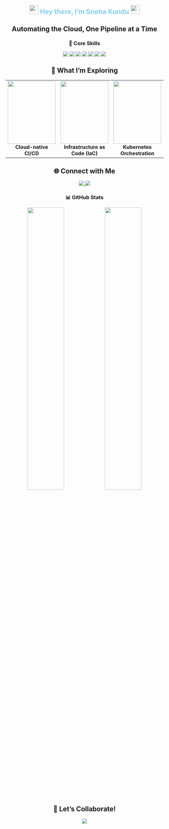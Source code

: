 <!-- GitHub Profile README - Sneha Kundu -->

<!-- Banner (Optional) -->
<!-- You can upload your own banner to GitHub and paste the URL below -->
<h2 align="center">
  <img src="https://media.giphy.com/media/hvRJCLFzcasrR4ia7z/giphy.gif" width="28">
  <span style="color:#87CEEB">Hey there, I’m Sneha Kundu</span>
  <img src="https://media.giphy.com/media/hvRJCLFzcasrR4ia7z/giphy.gif" width="28">
</h2>

<!-- Portfolio Button (optional, if you have one) -->
<!-- <p align="center">
  <a href="https://yourportfolio.com" target="_blank">
    <img src="https://img.shields.io/badge/My%20Portfolio-Click%20Here-FF1493?style=for-the-badge&logo=vercel&logoColor=white" />
  </a>
</p> -->

<!-- Section Title -->
<h2 align="center">
  Automating the Cloud, One Pipeline at a Time
</h2>

<!-- Core Skills -->
<h3 align="center">🧠 Core Skills</h3>
<p align="center">
  <img src="https://img.shields.io/badge/AWS-232F3E?style=for-the-badge&logo=amazon-aws&logoColor=white"/>
  <img src="https://img.shields.io/badge/Terraform-7B42BC?style=for-the-badge&logo=terraform&logoColor=white"/>
  <img src="https://img.shields.io/badge/Ansible-EE0000?style=for-the-badge&logo=ansible&logoColor=white"/>
  <img src="https://img.shields.io/badge/Kubernetes-326CE5?style=for-the-badge&logo=kubernetes&logoColor=white"/>
  <img src="https://img.shields.io/badge/Python-3776AB?style=for-the-badge&logo=python&logoColor=white"/>
  <img src="https://img.shields.io/badge/GitHub%20Actions-2088FF?style=for-the-badge&logo=github-actions&logoColor=white"/>
  <img src="https://img.shields.io/badge/VMware-607078?style=for-the-badge&logo=vmware&logoColor=white"/>
</p>

<!-- Exploring -->
<h2 align="center">🧭 What I’m Exploring</h2>

<table align="center">
  <tr>
    <td align="center" width="33%">
      <img src="https://media.giphy.com/media/IdyAQJVN2kVPNUrojM/giphy.gif" width="100%" height="200">
      <br><strong>Cloud-native CI/CD</strong>
    </td>
    <td align="center" width="33%">
      <img src="https://media.giphy.com/media/2IudUHdI075HL02Pkk/giphy.gif" width="100%" height="200">
      <br><strong>Infrastructure as Code (IaC)</strong>
    </td>
    <td align="center" width="33%">
      <img src="https://media.giphy.com/media/f3iwJFOVOwuy7K6FFw/giphy.gif" width="100%" height="200">
      <br><strong>Kubernetes Orchestration</strong>
    </td>
  </tr>
</table>

<!-- Connect -->
<h2 align="center">🌐 Connect with Me</h2>
<p align="center">
  <a href="mailto:your-email@example.com" target="_blank">
    <img src="https://img.shields.io/badge/Gmail-D14836?style=for-the-badge&logo=gmail&logoColor=white" />
  </a>
  <a href="https://www.linkedin.com/in/YOUR-LINKEDIN" target="_blank">
    <img src="https://img.shields.io/badge/LinkedIn-0077B5?style=for-the-badge&logo=linkedin&logoColor=white" />
  </a>
</p>

<!-- GitHub Stats -->
<!-- GitHub Stats -->
<h3 align="center">📊 GitHub Stats</h3>

<p align="center">
  <img src="https://github-readme-stats.vercel.app/api?username=yourusername&show_icons=true&theme=radical&border_radius=15&count_private=true" width="48%" />
  <img src="https://github-readme-streak-stats.herokuapp.com/?user=yourusername&theme=radical&hide_border=true" width="48%" />
</p>

<!-- Collaborate -->
<h2 align="center">🎯 Let’s Collaborate!</h2>
<div align="center">
  <img src="https://readme-typing-svg.demolab.com?font=Fira+Code&pause=1000&color=7FFFD4&width=600&lines=Open+to+DevOps+projects%2C+collabs%2C+and+cloud+gigs!" />
</div>
